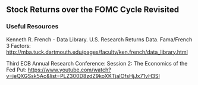 ## Stock Returns over the FOMC Cycle Revisited


### Useful Resources

Kenneth R. French - Data Library. U.S. Research Returns Data. Fama/French 3 Factors: http://mba.tuck.dartmouth.edu/pages/faculty/ken.french/data_library.html

Third ECB Annual Research Conference: Session 2: The Economics of the Fed Put: https://www.youtube.com/watch?v=jeQXGSsk5Ac&list=PLZ300D8zdZ9koXKTjaIOfsHjJx71vH3Sl

